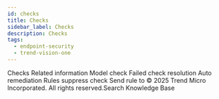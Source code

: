 ```yaml
---
id: checks
title: Checks
sidebar_label: Checks
description: Checks
tags:
  - endpoint-security
  - trend-vision-one
---
```


 Checks Related information Model check Failed check resolution Auto remediation Rules suppress check Send rule to © 2025 Trend Micro Incorporated. All rights reserved.Search Knowledge Base